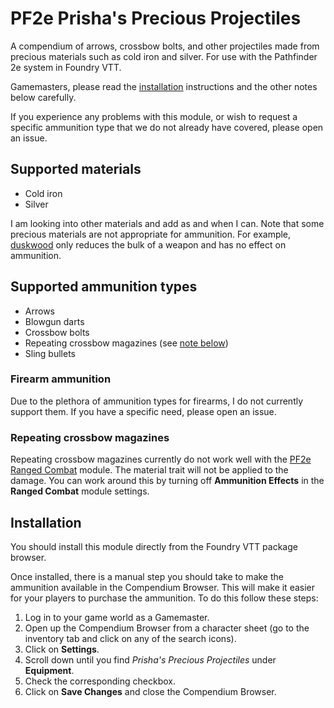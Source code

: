 # PF2e Prisha's Precious Projectiles

A compendium of arrows, crossbow bolts, and other projectiles made from precious
materials such as cold iron and silver. For use with the Pathfinder 2e system in
Foundry VTT.

Gamemasters, please read the [installation](#installation) instructions and the
other notes below carefully.

If you experience any problems with this module, or wish to request a specific
ammunition type that we do not already have covered, please open an issue.

## Supported materials
- Cold iron
- Silver

I am looking into other materials and add as and when I can. Note that some
precious materials are not appropriate for ammunition. For example,
[duskwood](https://2e.aonprd.com/Equipment.aspx?ID=2858) only reduces the bulk
of a weapon and has no effect on ammunition.

## Supported ammunition types
- Arrows
- Blowgun darts
- Crossbow bolts
- Repeating crossbow magazines (see [note below](#repeating-crossbow-magazines))
- Sling bullets

### Firearm ammunition

Due to the plethora of ammunition types for firearms, I do not currently support
them. If you have a specific need, please open an issue.

### Repeating crossbow magazines

Repeating crossbow magazines currently do not work well with the
[PF2e Ranged Combat](https://foundryvtt.com/packages/pf2e-ranged-combat/)
module. The material trait will not be applied to the damage. You can work around this
by turning off **Ammunition Effects** in the **Ranged Combat** module settings.

## Installation

You should install this module directly from the Foundry VTT package browser.

Once installed, there is a manual step you should take to make the ammunition
available in the Compendium Browser. This will make it easier for your players
to purchase the ammunition. To do this follow these steps:

1. Log in to your game world as a Gamemaster.
2. Open up the Compendium Browser from a character sheet (go to the inventory
   tab and click on any of the search icons).
3. Click on **Settings**.
4. Scroll down until you find _Prisha's Precious Projectiles_ under
   **Equipment**.
5. Check the corresponding checkbox.
6. Click on **Save Changes** and close the Compendium Browser.
